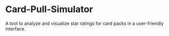 # Card-Pull-Simulator
A tool to analyze and visualize star ratings for card packs in a user-friendly interface.
